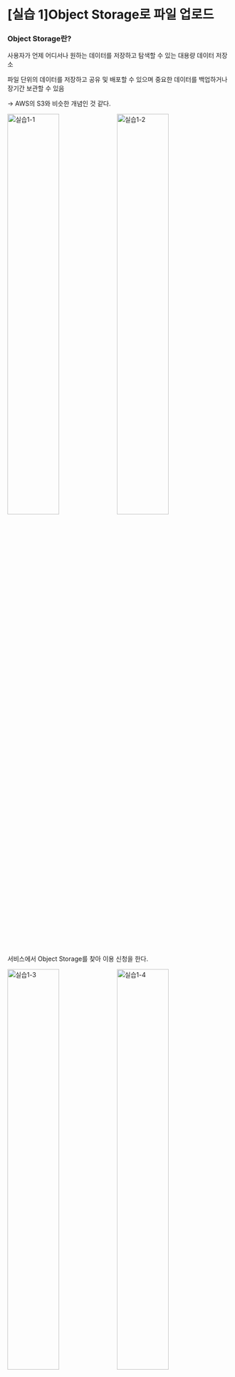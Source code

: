 # [실습 1]Object Storage로 파일 업로드

### **Object Storage란?**

사용자가 언제 어디서나 원하는 데이터를 저장하고 탐색할 수 있는 대용량 데이터 저장소

파일 단위의 데이터를 저장하고 공유 및 배포할 수 있으며 중요한 데이터를 백업하거나 장기간 보관할 수 있음

→ AWS의 S3와 비슷한 개념인 것 같다.

<div>
<img width="48%" alt="실습1-1" src="https://github.com/b612-devops-track/NCP-WIL/assets/103591752/cd053054-094c-4cf5-ac23-546272133e22">
<img width="48%" alt="실습1-2" src="https://github.com/b612-devops-track/NCP-WIL/assets/103591752/c85c3c1f-a466-4e82-8fc8-a4c036122a08">
</div>

서비스에서 Object Storage를 찾아 이용 신청을 한다.

<div>
<img width="48%" alt="실습1-3" src="https://github.com/b612-devops-track/NCP-WIL/assets/103591752/05d480d6-26a2-4b2e-95a6-82ee4151da43">
<img width="48%" alt="실습1-4" src="https://github.com/b612-devops-track/NCP-WIL/assets/103591752/a26bc2e6-eeda-4257-8f00-05d336a1c30a">
</div>

스토리지 이용 신청을 한 뒤 버킷을 생성해 준다.

<img alt="실습1-5" src="https://github.com/b612-devops-track/NCP-WIL/assets/103591752/d116775c-84a2-414c-a32a-46992034b8b3">

API 인증키를 발급받는다.

<div>
<img width="48%" alt="실습1-6" src="https://github.com/b612-devops-track/NCP-WIL/assets/103591752/b1c4b8d4-34cb-446e-ad9f-3cbcf69ec859">
<img width="48%" alt="실습1-7" src="https://github.com/b612-devops-track/NCP-WIL/assets/103591752/ebde9fc7-9496-43c7-b96a-9a2c808bc551">
</div>

파일을 업로드 할 위치를 지정하고 업로드 해 준다.

<img alt="실습1-8" src="https://github.com/b612-devops-track/NCP-WIL/assets/103591752/de377637-d85f-4b92-b146-9898c99c0407">

잘 저장되었다 ~.~

<div>
<img width="48%" alt="실습1-9" src="https://github.com/b612-devops-track/NCP-WIL/assets/103591752/c2fdb03b-0743-4c50-85ba-d36ca904a1fb">
<img width="48%" alt="실습1-10" src="https://github.com/b612-devops-track/NCP-WIL/assets/103591752/0d8dff81-f0b2-475c-b6c8-6a170fa8a698">
</div>

실습이 끝나서 파일과 버킷을 삭제해 주었다!
